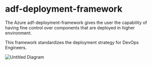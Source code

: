 # adf-deployment-framework

The Azure adf-deployment-framework gives the user the capability of having fine control over components that are deployed in higher environment.

This framework standardizes the deployment strategy for DevOps Engineers. 

![Untitled Diagram](https://user-images.githubusercontent.com/15861454/163061686-6cd6cae9-313f-46a7-b0a0-908e8a3bde2f.jpg)
